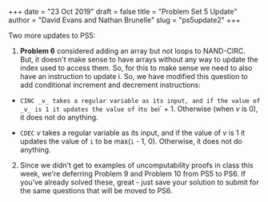 +++
date = "23 Oct 2019"
draft = false
title = "Problem Set 5 Update"
author = "David Evans and Nathan Brunelle"
slug = "ps5update2"
+++

Two more updates to PS5:

1. **Problem 6** considered adding an array but not loops to NAND-CIRC. But, it doesn't make sense to have arrays without any way to update the index used to access them. So, for this to make sense we need to also have an instruction to update i. So, we have modified this question to add conditional increment and decrement instructions:

- `CINC _v_ takes a regular variable as its input, and if the value of _v_ is 1 it updates the value of `i` to be `i` + 1. Otherwise (when _v_ is 0), it does not do anything.

- `CDEC` _v_ takes a regular variable as its input, and if the value of _v_ is 1 it updates the value of `i` to be max(`i` - 1, 0). Otherwise, it does not do anything.

2. Since we didn't get to examples of uncomputability proofs in class
this week, we're deferring Problem 9 and Problem 10 from PS5 to
PS6. If you've already solved these, great - just save your solution
to submit for the same questions that will be moved to PS6.
